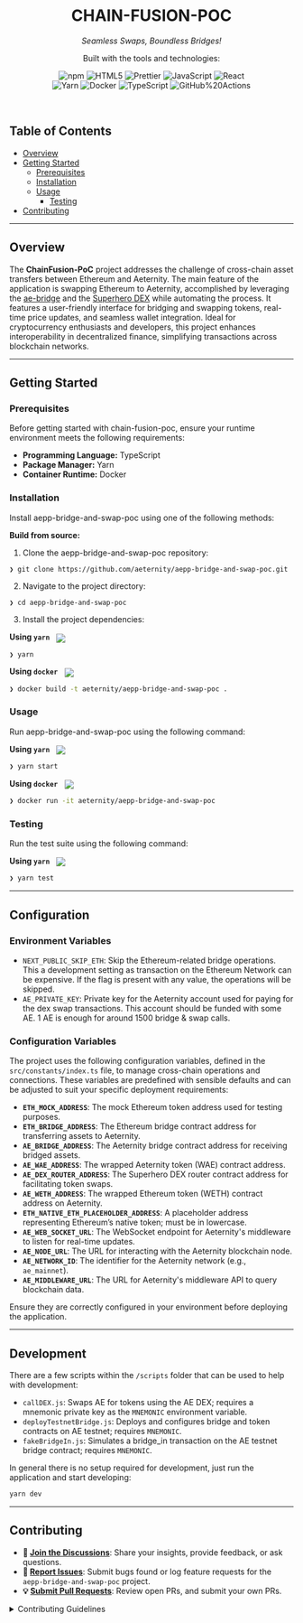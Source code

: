 <p align="center"><h1 align="center">CHAIN-FUSION-POC</h1></p>
<p align="center">
	<em>Seamless Swaps, Boundless Bridges!</em>
</p>
<p align="center">
	<!-- local repository, no metadata badges. --></p>
<p align="center">Built with the tools and technologies:</p>
<p align="center">
	<img src="https://img.shields.io/badge/npm-CB3837.svg?style=default&logo=npm&logoColor=white" alt="npm">
	<img src="https://img.shields.io/badge/HTML5-E34F26.svg?style=default&logo=HTML5&logoColor=white" alt="HTML5">
	<img src="https://img.shields.io/badge/Prettier-F7B93E.svg?style=default&logo=Prettier&logoColor=black" alt="Prettier">
	<img src="https://img.shields.io/badge/JavaScript-F7DF1E.svg?style=default&logo=JavaScript&logoColor=black" alt="JavaScript">
	<img src="https://img.shields.io/badge/React-61DAFB.svg?style=default&logo=React&logoColor=black" alt="React">
	<br>
	<img src="https://img.shields.io/badge/Yarn-2C8EBB.svg?style=default&logo=Yarn&logoColor=white" alt="Yarn">
	<img src="https://img.shields.io/badge/Docker-2496ED.svg?style=default&logo=Docker&logoColor=white" alt="Docker">
	<img src="https://img.shields.io/badge/TypeScript-3178C6.svg?style=default&logo=TypeScript&logoColor=white" alt="TypeScript">
	<img src="https://img.shields.io/badge/GitHub%20Actions-2088FF.svg?style=default&logo=GitHub-Actions&logoColor=white" alt="GitHub%20Actions">
</p>
<br>

##  Table of Contents

- [ Overview](#-overview)
- [ Getting Started](#-getting-started)
  - [ Prerequisites](#-prerequisites)
  - [ Installation](#-installation)
  - [ Usage](#-usage)
    - [ Testing](#-testing)
- [ Contributing](#-contributing)


---

##  Overview

The **ChainFusion-PoC** project addresses the challenge of cross-chain asset transfers between Ethereum and Aeternity. The main feature of the application is swapping Ethereum to Aeternity, accomplished by leveraging the [ae-bridge](https://ae-bridge.com/) and the [Superhero DEX](https://aepp.dex.superhero.com/) while automating the process. It features a user-friendly interface for bridging and swapping tokens, real-time price updates, and seamless wallet integration. Ideal for cryptocurrency enthusiasts and developers, this project enhances interoperability in decentralized finance, simplifying transactions across blockchain networks.

---
##  Getting Started

###  Prerequisites

Before getting started with chain-fusion-poc, ensure your runtime environment meets the following requirements:

- **Programming Language:** TypeScript
- **Package Manager:** Yarn
- **Container Runtime:** Docker


###  Installation

Install aepp-bridge-and-swap-poc using one of the following methods:

**Build from source:**

1. Clone the aepp-bridge-and-swap-poc repository:
```shx
❯ git clone https://github.com/aeternity/aepp-bridge-and-swap-poc.git
```

2. Navigate to the project directory:
```sh
❯ cd aepp-bridge-and-swap-poc
```

3. Install the project dependencies:

**Using `yarn`** &nbsp; [<img align="center" src="https://img.shields.io/badge/yarn-117cad.svg?style={badge_style}&logo=yarn&logoColor=white" />](https://www.yarnpkg.com/)

```sh
❯ yarn
```


**Using `docker`** &nbsp; [<img align="center" src="https://img.shields.io/badge/Docker-2CA5E0.svg?style={badge_style}&logo=docker&logoColor=white" />](https://www.docker.com/)

```sh
❯ docker build -t aeternity/aepp-bridge-and-swap-poc .
```




###  Usage
Run aepp-bridge-and-swap-poc using the following command:


**Using `yarn`** &nbsp; [<img align="center" src="https://img.shields.io/badge/yarn-117cad.svg?style={badge_style}&logo=yarn&logoColor=white" />](https://www.yarnpkg.com/)

```sh
❯ yarn start
```


**Using `docker`** &nbsp; [<img align="center" src="https://img.shields.io/badge/Docker-2CA5E0.svg?style={badge_style}&logo=docker&logoColor=white" />](https://www.docker.com/)

```sh
❯ docker run -it aeternity/aepp-bridge-and-swap-poc
```


###  Testing
Run the test suite using the following command:



**Using `yarn`** &nbsp; [<img align="center" src="https://img.shields.io/badge/yarn-117cad.svg?style={badge_style}&logo=yarn&logoColor=white" />](https://www.yarnpkg.com/)

```sh
❯ yarn test
```

---
##  Configuration

### Environment Variables

- `NEXT_PUBLIC_SKIP_ETH`: Skip the Ethereum-related bridge operations. This a development setting as transaction on the Ethereum Network can be expensive. If the flag is present with any value, the operations will be skipped.
- `AE_PRIVATE_KEY`: Private key for the Aeternity account used for paying for the dex swap transactions. This account should be funded with some AE. 1 AE is enough for around 1500 bridge & swap calls.

### Configuration Variables

The project uses the following configuration variables, defined in the `src/constants/index.ts` file, to manage cross-chain operations and connections. These variables are predefined with sensible defaults and can be adjusted to suit your specific deployment requirements:

- **`ETH_MOCK_ADDRESS`**: The mock Ethereum token address used for testing purposes.
- **`ETH_BRIDGE_ADDRESS`**: The Ethereum bridge contract address for transferring assets to Aeternity.
- **`AE_BRIDGE_ADDRESS`**: The Aeternity bridge contract address for receiving bridged assets.
- **`AE_WAE_ADDRESS`**: The wrapped Aeternity token (WAE) contract address.
- **`AE_DEX_ROUTER_ADDRESS`**: The Superhero DEX router contract address for facilitating token swaps.
- **`AE_WETH_ADDRESS`**: The wrapped Ethereum token (WETH) contract address on Aeternity.
- **`ETH_NATIVE_ETH_PLACEHOLDER_ADDRESS`**: A placeholder address representing Ethereum’s native token; must be in lowercase.
- **`AE_WEB_SOCKET_URL`**: The WebSocket endpoint for Aeternity's middleware to listen for real-time updates.
- **`AE_NODE_URL`**: The URL for interacting with the Aeternity blockchain node.
- **`AE_NETWORK_ID`**: The identifier for the Aeternity network (e.g., `ae_mainnet`).
- **`AE_MIDDLEWARE_URL`**: The URL for Aeternity's middleware API to query blockchain data.

Ensure they are correctly configured in your environment before deploying the application.

---

## Development

There are a few scripts within the `/scripts` folder that can be used to help with development:

- `callDEX.js`: Swaps AE for tokens using the AE DEX; requires a mnemonic private key as the `MNEMONIC` environment variable.
- `deployTestnetBridge.js`: Deploys and configures bridge and token contracts on AE testnet; requires `MNEMONIC`.
- `fakeBridgeIn.js`: Simulates a bridge_in transaction on the AE testnet bridge contract; requires `MNEMONIC`.

In general there is no setup required for development, just run the application and start developing:

```sh
yarn dev
```

---

##  Contributing

- **💬 [Join the Discussions](https://github.com/aeternity/aepp-bridge-and-swap-poc/discussions)**: Share your insights, provide feedback, or ask questions.
- **🐛 [Report Issues](https://github.com/aeternity/aepp-bridge-and-swap-poc/issues)**: Submit bugs found or log feature requests for the `aepp-bridge-and-swap-poc` project.
- **💡 [Submit Pull Requests](https://github.com/aeternity/aepp-bridge-and-swap-poc/blob/main/CONTRIBUTING.md)**: Review open PRs, and submit your own PRs.

<details closed>
<summary>Contributing Guidelines</summary>

1. **Fork the Repository**: Start by forking the project repository to your github.com account.
2. **Clone Locally**: Clone the forked repository to your local machine using a git client.
   ```sh
   git clone https://github.com/your-fork/aepp-bridge-and-swap-poc.git
   ```
3. **Create a New Branch**: Always work on a new branch, giving it a descriptive name.
   ```sh
   git checkout -b new-feature-x
   ```
4. **Make Your Changes**: Develop and test your changes locally.
5. **Commit Your Changes**: Commit with a clear message describing your updates.
   ```sh
   git commit -m 'Implemented new feature x.'
   ```
6. **Push to github.com**: Push the changes to your forked repository.
   ```sh
   git push origin new-feature-x
   ```
7. **Submit a Pull Request**: Create a PR against the original project repository. Clearly describe the changes and their motivations.
8. **Review**: Once your PR is reviewed and approved, it will be merged into the main branch. Congratulations on your contribution!
</details>